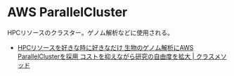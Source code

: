 # AWS ParallelCluster

HPCリソースのクラスター。ゲノム解析などに使用される。

- [HPCリソースを好きな時に好きなだけ 生物のゲノム解析にAWS ParallelClusterを採用 コストを抑えながら研究の自由度を拡大 | クラスメソッド](https://classmethod.jp/cases/nibb/)